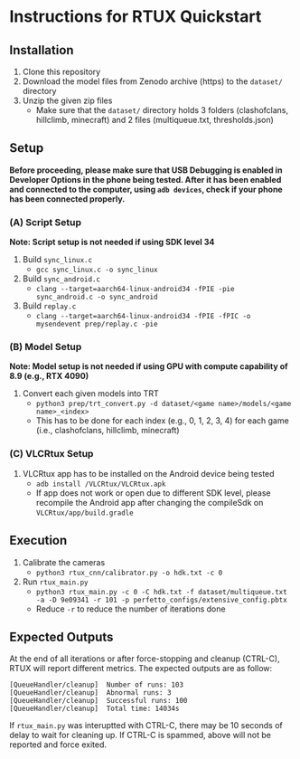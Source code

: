 # Instructions for RTUX Quickstart

## Installation

1. Clone this repository
2. Download the model files from Zenodo archive (https) to the `dataset/` directory
3. Unzip the given zip files
    - Make sure that the `dataset/` directory holds 3 folders (clashofclans, hillclimb, minecraft) and 2 files (multiqueue.txt, thresholds.json)

## Setup

**Before proceeding, please make sure that USB Debugging is enabled in Developer Options in the phone being tested. After it has been enabled and connected to the computer, using `adb devices`, check if your phone has been connected properly.**

### (A) Script Setup
**Note: Script setup is not needed if using SDK level 34**
1. Build `sync_linux.c`
    - `gcc sync_linux.c -o sync_linux`
2. Build `sync_android.c`
    - `clang --target=aarch64-linux-android34 -fPIE -pie sync_android.c -o sync_android`
3. Build `replay.c`
    - `clang --target=aarch64-linux-android34 -fPIE -fPIC -o mysendevent prep/replay.c -pie`

### (B) Model Setup
**Note: Model setup is not needed if using GPU with compute capability of 8.9 (e.g., RTX 4090)**
1. Convert each given models into TRT
    - `python3 prep/trt_convert.py -d dataset/<game name>/models/<game name>_<index>`
    - This has to be done for each index (e.g., 0, 1, 2, 3, 4) for each game (i.e., clashofclans, hillclimb, minecraft)

### (C) VLCRtux Setup
1. VLCRtux app has to be installed on the Android device being tested
    - `adb install /VLCRtux/VLCRtux.apk`
    - If app does not work or open due to different SDK level, please recompile the Android app after changing the compileSdk on `VLCRtux/app/build.gradle`

## Execution
1. Calibrate the cameras
    - `python3 rtux_cnn/calibrator.py -o hdk.txt -c 0`
2. Run `rtux_main.py` 
    - `python3 rtux_main.py -c 0 -C hdk.txt -f dataset/multiqueue.txt -a -D 9e09341 -r 101 -p perfetto_configs/extensive_config.pbtx`
    - Reduce `-r` to reduce the number of iterations done
## Expected Outputs
At the end of all iterations or after force-stopping and cleanup (CTRL-C), RTUX will report different metrics. The expected outputs are as follow:
```
[QueueHandler/cleanup]  Number of runs: 103
[QueueHandler/cleanup]  Abnormal runs: 3
[QueueHandler/cleanup]  Successful runs: 100
[QueueHandler/cleanup]  Total time: 14034s
```

If `rtux_main.py` was interuptted with CTRL-C, there may be 10 seconds of delay to wait for cleaning up. If CTRL-C is spammed, above will not be reported and force exited.
